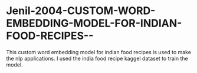 # Jenil-2004-CUSTOM-WORD-EMBEDDING-MODEL-FOR-INDIAN-FOOD-RECIPES--
This custom word embedding model for indian food recipes is used to make the nlp applications.
I used the india food recipe kaggel dataset to train the model.
